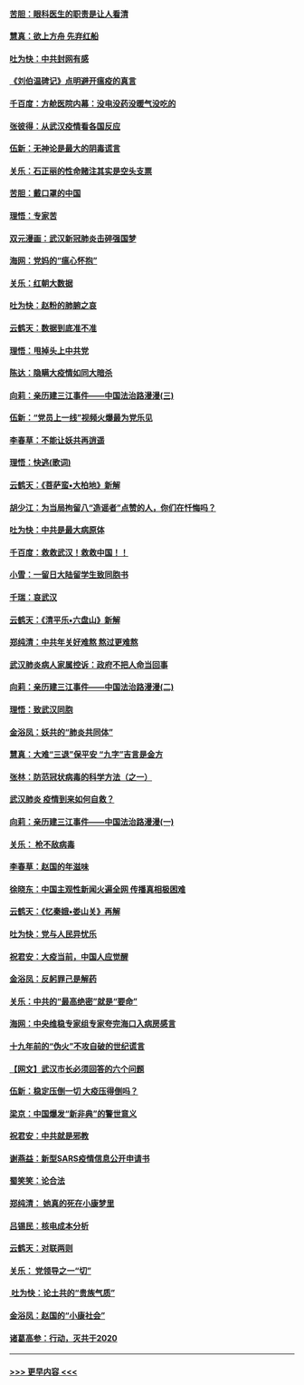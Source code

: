 #### [苦胆：眼科医生的职责是让人看清](../pages/nsc993/n11853840.md?t=02090322) 
#### [慧真：欲上方舟 先弃红船](../pages/nsc993/n11853483.md?t=02090322) 
#### [吐为快：中共封网有感](../pages/nsc993/n11852575.md?t=02090322) 
#### [《刘伯温碑记》点明避开瘟疫的真言](../pages/nsc993/n11852128.md?t=02090322) 
#### [千百度：方舱医院内幕：没电没药没暖气没吃的](../pages/nsc993/n11850211.md?t=02090322) 
#### [张彼得：从武汉疫情看各国反应](../pages/nsc993/n11850102.md?t=02090322) 
#### [伍新：无神论是最大的阴毒谎言](../pages/nsc993/n11846129.md?t=02090322) 
#### [关乐：石正丽的性命赌注其实是空头支票](../pages/nsc993/n11846109.md?t=02090322) 
#### [苦胆：戴口罩的中国](../pages/nsc993/n11845576.md?t=02090322) 
#### [理悟：专家苦](../pages/nsc993/n11845564.md?t=02090322) 
#### [双元漫画：武汉新冠肺炎击碎强国梦](../pages/nsc993/n11843320.md?t=02090322) 
#### [海网：党妈的“瘟心怀抱”](../pages/nsc993/n11840740.md?t=02090322) 
#### [关乐：红朝大数据](../pages/nsc993/n11840675.md?t=02090322) 
#### [吐为快：赵粉的肺腑之哀](../pages/nsc993/n11840618.md?t=02090322) 
#### [云鹤天：数据到底准不准](../pages/nsc993/n11840325.md?t=02090322) 
#### [理悟：甩掉头上中共党](../pages/nsc993/n11838826.md?t=02090322) 
#### [陈达：隐瞒大疫情如同大暗杀](../pages/nsc993/n11838771.md?t=02090322) 
#### [向莉：亲历建三江事件——中国法治路漫漫(三)](../pages/nsc993/n11831825.md?t=02090322) 
#### [伍新：“党员上一线”视频火爆最为党乐见](../pages/nsc993/n11838200.md?t=02090322) 
#### [李春草：不能让妖共再逍遥](../pages/nsc993/n11838102.md?t=02090322) 
#### [理悟：快逃(歌词)](../pages/nsc993/n11838083.md?t=02090322) 
#### [云鹤天：《菩萨蛮▪大柏地》新解](../pages/nsc993/n11838059.md?t=02090322) 
#### [胡少江：为当局拘留八“造谣者”点赞的人，你们在忏悔吗？](../pages/nsc993/n11836801.md?t=02090322) 
#### [吐为快：中共是最大病原体](../pages/nsc993/n11836748.md?t=02090322) 
#### [千百度：救救武汉！救救中国！！](../pages/nsc993/n11836145.md?t=02090322) 
#### [小雪：一留日大陆留学生致同胞书](../pages/nsc993/n11834624.md?t=02090322) 
#### [千瑞：哀武汉](../pages/nsc993/n11833647.md?t=02090322) 
#### [云鹤天：《清平乐▪六盘山》新解](../pages/nsc993/n11833611.md?t=02090322) 
#### [郑纯清：中共年关好难熬 熬过更难熬](../pages/nsc993/n11833489.md?t=02090322) 
#### [武汉肺炎病人家属控诉：政府不把人命当回事](../pages/nsc993/n11833205.md?t=02090322) 
#### [向莉：亲历建三江事件——中国法治路漫漫(二)](../pages/nsc993/n11829102.md?t=02090322) 
#### [理悟：致武汉同胞](../pages/nsc993/n11831522.md?t=02090322) 
#### [金浴凤：妖共的“肺炎共同体”](../pages/nsc993/n11829448.md?t=02090322) 
#### [慧真：大难“三退”保平安 “九字”吉言是金方](../pages/nsc993/n11829501.md?t=02090322) 
#### [张林：防范冠状病毒的科学方法（之一）](../pages/nsc993/n11828618.md?t=02090322) 
#### [武汉肺炎 疫情到来如何自救？](../pages/nsc993/n11827632.md?t=02090322) 
#### [向莉：亲历建三江事件——中国法治路漫漫(一)](../pages/nsc993/n11827190.md?t=02090322) 
#### [关乐： 枪不敌病毒](../pages/nsc993/n11826746.md?t=02090322) 
#### [李春草：赵国的年滋味](../pages/nsc993/n11826321.md?t=02090322) 
#### [徐晓东：中国主观性新闻火遍全网 传播真相极困难](../pages/nsc993/n11826508.md?t=02090322) 
#### [云鹤天：《忆秦娥▪娄山关》再解](../pages/nsc993/n11824682.md?t=02090322) 
#### [吐为快：党与人民异忧乐](../pages/nsc993/n11824660.md?t=02090322) 
#### [祝君安：大疫当前，中国人应觉醒](../pages/nsc993/n11821946.md?t=02090322) 
#### [金浴凤：反躬罪己是解药](../pages/nsc993/n11820280.md?t=02090322) 
#### [关乐：中共的“最高绝密”就是“要命”](../pages/nsc993/n11816946.md?t=02090322) 
#### [海网：中央维稳专家组专家夸完海口入病房感言](../pages/nsc993/n11815138.md?t=02090322) 
#### [十九年前的“伪火”不攻自破的世纪谎言](../pages/nsc993/n11813238.md?t=02090322) 
#### [【网文】武汉市长必须回答的六个问题](../pages/nsc993/n11813848.md?t=02090322) 
#### [伍新：稳定压倒一切 大疫压得倒吗？](../pages/nsc993/n11812634.md?t=02090322) 
#### [梁京：中国爆发“新非典”的警世意义](../pages/nsc993/n11812554.md?t=02090322) 
#### [祝君安：中共就是邪教](../pages/nsc993/n11812431.md?t=02090322) 
#### [谢燕益：新型SARS疫情信息公开申请书](../pages/nsc993/n11808840.md?t=02090322) 
#### [蜀笑笑：论合法](../pages/nsc993/n11808064.md?t=02090322) 
#### [郑纯清： 她真的死在小康梦里](../pages/nsc993/n11806623.md?t=02090322) 
#### [吕锡民：核电成本分析](../pages/nsc993/n11806284.md?t=02090322) 
#### [云鹤天：对联两则](../pages/nsc993/n11805957.md?t=02090322) 
#### [关乐： 党领导之一“切”](../pages/nsc993/n11804505.md?t=02090322) 
#### [ 吐为快：论土共的“贵族气质”](../pages/nsc993/n11804490.md?t=02090322) 
#### [金浴凤：赵国的“小康社会”](../pages/nsc993/n11804452.md?t=02090322) 
#### [诸葛高参：行动，灭共于2020](../pages/nsc993/n11804120.md?t=02090322) 

----
#### [ >>> 更早内容 <<< ](../indexes/nsc993-earlier.md)
